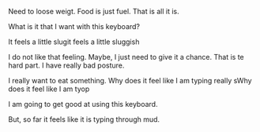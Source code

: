 Need to loose weigt. Food is just fuel. That is all it is.

What is it that I want with this keyboard?

It feels a little slugit feels a little sluggish

I do not like that feeling. Maybe, I just need to give it a chance.
That is te hard part. I have really bad posture.

I really want to eat something. Why does it feel like I am typing really sWhy does it feel like I am tyop

I am going to get good at using this keyboard.

But, so far it feels like it is typing through mud.
